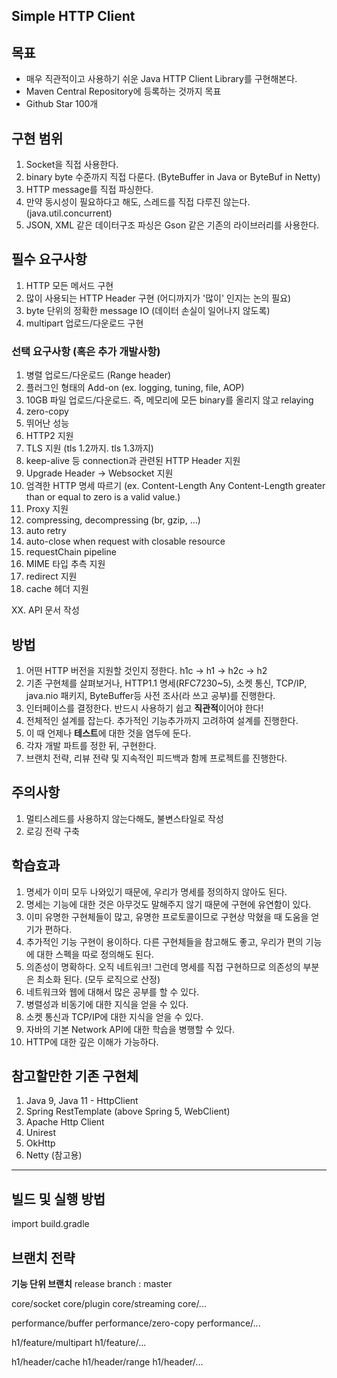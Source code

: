 ## Simple HTTP Client 

## 목표
- 매우 직관적이고 사용하기 쉬운 Java HTTP Client Library를 구현해본다.
- Maven Central Repository에 등록하는 것까지 목표
- Github Star 100개

## 구현 범위
1. Socket을 직접 사용한다.
2. binary byte 수준까지 직접 다룬다. (ByteBuffer in Java or ByteBuf in Netty)
3. HTTP message를 직접 파싱한다. 
4. 만약 동시성이 필요하다고 해도, 스레드를 직접 다루진 않는다. (java.util.concurrent)
5. JSON, XML 같은 데이터구조 파싱은 Gson 같은 기존의 라이브러리를 사용한다.

## 필수 요구사항
1. HTTP 모든 메서드 구현
2. 많이 사용되는 HTTP Header 구현 (어디까지가 '많이' 인지는 논의 필요)
3. byte 단위의 정확한 message IO (데이터 손실이 일어나지 않도록) 
4. multipart 업로드/다운로드 구현

### 선택 요구사항 (혹은 추가 개발사항)
1. 병렬 업로드/다운로드 (Range header)
2. 플러그인 형태의 Add-on (ex. logging, tuning, file, AOP) 
3. 10GB 파일 업로드/다운로드. 즉, 메모리에 모든 binary를 올리지 않고 relaying
4. zero-copy
5. 뛰어난 성능
6. HTTP2 지원
7. TLS 지원 (tls 1.2까지. tls 1.3까지)
8. keep-alive 등 connection과 관련된 HTTP Header 지원
9. Upgrade Header -> Websocket 지원
10. 엄격한 HTTP 명세 따르기 (ex. Content-Length
Any Content-Length greater than or equal to zero is a valid value.)
11. Proxy 지원
12. compressing, decompressing (br, gzip, ...)
13. auto retry
14. auto-close when request with closable resource
15. requestChain pipeline
16. MIME 타입 추측 지원
17. redirect 지원
18. cache 헤더 지원

XX. API 문서 작성 

## 방법
1. 어떤 HTTP 버전을 지원할 것인지 정한다. h1c -> h1 -> h2c -> h2 
2. 기존 구현체를 살펴보거나, HTTP1.1 명세(RFC7230~5), 소켓 통신, TCP/IP, java.nio 패키지, ByteBuffer등 사전 조사(라 쓰고 공부)를 진행한다.
3. 인터페이스를 결정한다. 반드시 사용하기 쉽고 **직관적**이어야 한다!
4. 전체적인 설계를 잡는다. 추가적인 기능추가까지 고려하여 설계를 진행한다.
5. 이 때 언제나 **테스트**에 대한 것을 염두에 둔다.
6. 각자 개발 파트를 정한 뒤, 구현한다.
7. 브랜치 전략, 리뷰 전략 및 지속적인 피드백과 함께 프로젝트를 진행한다.

## 주의사항
1. 멀티스레드를 사용하지 않는다해도, 불변스타일로 작성
2. 로깅 전략 구축

## 학습효과
1. 명세가 이미 모두 나와있기 때문에, 우리가 명세를 정의하지 않아도 된다.
2. 명세는 기능에 대한 것은 아무것도 말해주지 않기 때문에 구현에 유연함이 있다.
3. 이미 유명한 구현체들이 많고, 유명한 프로토콜이므로 구현상 막혔을 때 도움을 얻기가 편하다.
4. 추가적인 기능 구현이 용이하다. 다른 구현체들을 참고해도 좋고, 우리가 편의 기능에 대한 스펙을 따로 정의해도 된다.
5. 의존성이 명확하다. 오직 네트워크! 그런데 명세를 직접 구현하므로 의존성의 부분은 최소화 된다. (모두 로직으로 산정)
6. 네트워크와 웹에 대해서 많은 공부를 할 수 있다.
7. 병렬성과 비동기에 대한 지식을 얻을 수 있다.
8. 소켓 통신과 TCP/IP에 대한 지식을 얻을 수 있다.
9. 자바의 기본 Network API에 대한 학습을 병행할 수 있다.
10. HTTP에 대한 깊은 이해가 가능하다.

## 참고할만한 기존 구현체
1. Java 9, Java 11 - HttpClient
2. Spring RestTemplate (above Spring 5, WebClient)
3. Apache Http Client
4. Unirest
5. OkHttp
6. Netty (참고용)

---

## 빌드 및 실행 방법
import build.gradle

## 브랜치 전략
**기능 단위 브랜치**
release branch : master

core/socket
core/plugin
core/streaming
core/...

performance/buffer
performance/zero-copy
performance/...

h1/feature/multipart
h1/feature/...

h1/header/cache
h1/header/range
h1/header/...


